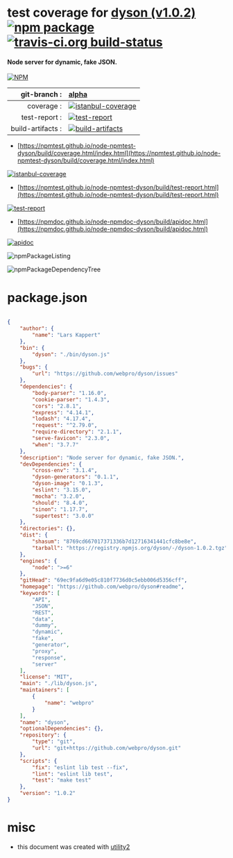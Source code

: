 # test coverage for  [dyson (v1.0.2)](https://github.com/webpro/dyson#readme)  [![npm package](https://img.shields.io/npm/v/npmtest-dyson.svg?style=flat-square)](https://www.npmjs.org/package/npmtest-dyson) [![travis-ci.org build-status](https://api.travis-ci.org/npmtest/node-npmtest-dyson.svg)](https://travis-ci.org/npmtest/node-npmtest-dyson)
#### Node server for dynamic, fake JSON.

[![NPM](https://nodei.co/npm/dyson.png?downloads=true&downloadRank=true&stars=true)](https://www.npmjs.com/package/dyson)

| git-branch : | [alpha](https://github.com/npmtest/node-npmtest-dyson/tree/alpha)|
|--:|:--|
| coverage : | [![istanbul-coverage](https://npmtest.github.io/node-npmtest-dyson/build/coverage.badge.svg)](https://npmtest.github.io/node-npmtest-dyson/build/coverage.html/index.html)|
| test-report : | [![test-report](https://npmtest.github.io/node-npmtest-dyson/build/test-report.badge.svg)](https://npmtest.github.io/node-npmtest-dyson/build/test-report.html)|
| build-artifacts : | [![build-artifacts](https://npmtest.github.io/node-npmtest-dyson/glyphicons_144_folder_open.png)](https://github.com/npmtest/node-npmtest-dyson/tree/gh-pages/build)|

- [https://npmtest.github.io/node-npmtest-dyson/build/coverage.html/index.html](https://npmtest.github.io/node-npmtest-dyson/build/coverage.html/index.html)

[![istanbul-coverage](https://npmtest.github.io/node-npmtest-dyson/build/screenCapture.buildCi.browser.%252Ftmp%252Fbuild%252Fcoverage.lib.html.png)](https://npmtest.github.io/node-npmtest-dyson/build/coverage.html/index.html)

- [https://npmtest.github.io/node-npmtest-dyson/build/test-report.html](https://npmtest.github.io/node-npmtest-dyson/build/test-report.html)

[![test-report](https://npmtest.github.io/node-npmtest-dyson/build/screenCapture.buildCi.browser.%252Ftmp%252Fbuild%252Ftest-report.html.png)](https://npmtest.github.io/node-npmtest-dyson/build/test-report.html)

- [https://npmdoc.github.io/node-npmdoc-dyson/build/apidoc.html](https://npmdoc.github.io/node-npmdoc-dyson/build/apidoc.html)

[![apidoc](https://npmdoc.github.io/node-npmdoc-dyson/build/screenCapture.buildCi.browser.%252Ftmp%252Fbuild%252Fapidoc.html.png)](https://npmdoc.github.io/node-npmdoc-dyson/build/apidoc.html)

![npmPackageListing](https://npmtest.github.io/node-npmtest-dyson/build/screenCapture.npmPackageListing.svg)

![npmPackageDependencyTree](https://npmtest.github.io/node-npmtest-dyson/build/screenCapture.npmPackageDependencyTree.svg)



# package.json

```json

{
    "author": {
        "name": "Lars Kappert"
    },
    "bin": {
        "dyson": "./bin/dyson.js"
    },
    "bugs": {
        "url": "https://github.com/webpro/dyson/issues"
    },
    "dependencies": {
        "body-parser": "1.16.0",
        "cookie-parser": "1.4.3",
        "cors": "2.8.1",
        "express": "4.14.1",
        "lodash": "4.17.4",
        "request": "^2.79.0",
        "require-directory": "2.1.1",
        "serve-favicon": "2.3.0",
        "when": "3.7.7"
    },
    "description": "Node server for dynamic, fake JSON.",
    "devDependencies": {
        "cross-env": "3.1.4",
        "dyson-generators": "0.1.1",
        "dyson-image": "0.1.3",
        "eslint": "3.15.0",
        "mocha": "3.2.0",
        "should": "8.4.0",
        "sinon": "1.17.7",
        "supertest": "3.0.0"
    },
    "directories": {},
    "dist": {
        "shasum": "8769cd667017371336b7d12716341441cfc8be8e",
        "tarball": "https://registry.npmjs.org/dyson/-/dyson-1.0.2.tgz"
    },
    "engines": {
        "node": ">=6"
    },
    "gitHead": "69ec9fa6d9e05c810f7736d0c5ebb006d5356cff",
    "homepage": "https://github.com/webpro/dyson#readme",
    "keywords": [
        "API",
        "JSON",
        "REST",
        "data",
        "dummy",
        "dynamic",
        "fake",
        "generator",
        "proxy",
        "response",
        "server"
    ],
    "license": "MIT",
    "main": "./lib/dyson.js",
    "maintainers": [
        {
            "name": "webpro"
        }
    ],
    "name": "dyson",
    "optionalDependencies": {},
    "repository": {
        "type": "git",
        "url": "git+https://github.com/webpro/dyson.git"
    },
    "scripts": {
        "fix": "eslint lib test --fix",
        "lint": "eslint lib test",
        "test": "make test"
    },
    "version": "1.0.2"
}
```



# misc
- this document was created with [utility2](https://github.com/kaizhu256/node-utility2)
